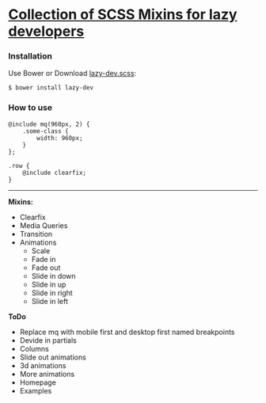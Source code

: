 # [Collection of SCSS Mixins for lazy developers](http://akurganow.ru/lazy-dev)

### Installation

Use Bower or Download [lazy-dev.scss](https://raw.githubusercontent.com/Akurganow/Lazy-Dev/master/lazy-dev.scss):

```
$ bower install lazy-dev
```

### How to use

```
@include mq(960px, 2) {
    .some-class {
        width: 960px;
    }
};

.row {
    @include clearfix;
}
```

--------

**Mixins:**
- Clearfix
- Media Queries
- Transition
- Animations
    + Scale
    + Fade in
    + Fade out
    + Slide in down
    + Slide in up
    + Slide in right
    + Slide in left

**ToDo**
- Replace mq with mobile first and desktop first named breakpoints
- Devide in partials
- Columns
- Slide out animations
- 3d animations
- More animations
- Homepage
- Examples
